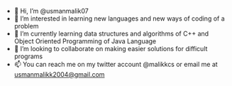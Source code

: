 - 👋 Hi, I’m @usmanmalik07
- 👀 I’m interested in learning new languages and  new ways of coding of a problem
- 🌱 I’m currently learning data structures and algorithms of C++ and Object Oriented Programming of Java Language
- 💞️ I’m looking to collaborate on making easier solutions for difficult programs
- 📫 You can reach me on my twitter account @malikkcs or email me at usmanmalikk2004@gmail.com

<!---
usmanmalik07/usmanmalik07 is a ✨ special ✨ repository because its `README.md` (this file) appears on your GitHub profile.
You can click the Preview link to take a look at your changes.
--->
